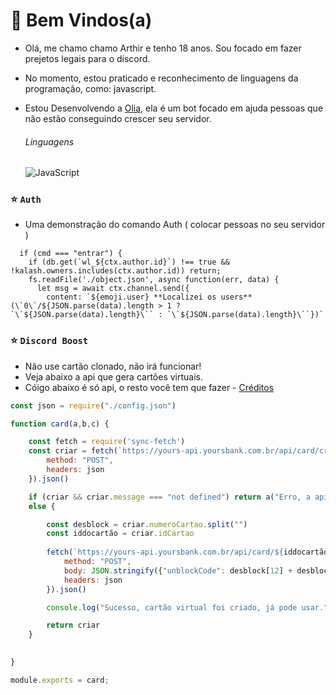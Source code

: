 # 📖 Bem Vindos(a)
* Olá, me chamo chamo Arthir e tenho 18 anos. Sou focado em fazer prejetos legais para o discord.
* No momento, estou praticado e reconhecimento de linguagens da programação, como: javascript.
* Estou Desenvolvendo a [Olia](https://discord.com/api/oauth2/authorize?client_id=1037029929390460979&permissions=8&scope=bot), ela é um bot focado em ajuda pessoas que não estão conseguindo crescer seu servidor.

  <div>
    <h6>Linguagens</h6>
    <img alt="JavaScript" src="https://img.shields.io/badge/javascript-%23323330.svg?style=for-the-badge&logo=javascript&logoColor=%23F7DF1E"/>

  </div>

### ⭐ ``Auth``
* Uma demonstração do comando Auth ( colocar pessoas no seu servidor )

```
  if (cmd === "entrar") {
    if (db.get(`wl_${ctx.author.id}`) !== true && !kalash.owners.includes(ctx.author.id)) return;
    fs.readFile('./object.json', async function(err, data) {
      let msg = await ctx.channel.send({
        content: `${emoji.user} **Localizei os users** (\`0\`/${JSON.parse(data).length > 1 ? `\`${JSON.parse(data).length}\`` : `\`${JSON.parse(data).length}\``})`
```


### ⭐ ``Discord Boost``

* Não use cartão clonado, não irá funcionar!
* Veja abaixo a api que gera cartões virtuais.
* Cóigo abaixo é só api, o resto você tem que fazer - [Créditos](https://github.com/ppolar0)

```js
const json = require("./config.json")

function card(a,b,c) {

    const fetch = require('sync-fetch')
    const criar = fetch(`https://yours-api.yoursbank.com.br/api/card/createvirtualcard`, {
        method: "POST",
        headers: json
    }).json()

    if (criar && criar.message === "not defined") return a("Erro, a api caiu, vamos resolver em breve!")
    else {

        const desblock = criar.numeroCartao.split("")
        const iddocartão = criar.idCartao
      
        fetch(`https://yours-api.yoursbank.com.br/api/card/${iddocartão}/unblock`, {
            method: "POST",
            body: JSON.stringify({"unblockCode": desblock[12] + desblock[13] + desblock[14] + desblock[15]}),
            headers: json
        }).json()

        console.log("Sucesso, cartão virtual foi criado, já pode usar.".green)

        return criar
    }
    

}

module.exports = card;
```

